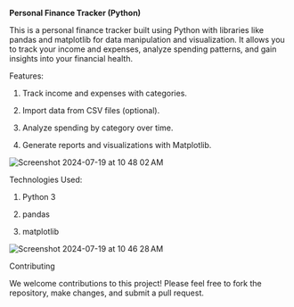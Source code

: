 __Personal Finance Tracker (Python)__

This is a personal finance tracker built using Python with libraries like pandas and matplotlib for data manipulation and visualization. It allows you to track your income and expenses, analyze spending patterns, and gain insights into your financial health.

Features:

1. Track income and expenses with categories.

2. Import data from CSV files (optional).
   
3. Analyze spending by category over time.

4. Generate reports and visualizations with Matplotlib.


![Screenshot 2024-07-19 at 10 48 02 AM](https://github.com/user-attachments/assets/af274479-dd6a-40da-8f81-16a11e2bb7ce)

Technologies Used:

1. Python 3

2. pandas
   
3. matplotlib

![Screenshot 2024-07-19 at 10 46 28 AM](https://github.com/user-attachments/assets/6178fce9-49fd-4d06-9f56-7c4c46772456)


Contributing

We welcome contributions to this project! Please feel free to fork the repository, make changes, and submit a pull request.

